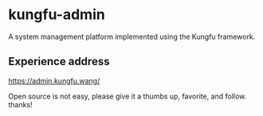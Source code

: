 # kungfu-admin

A system management platform implemented using the Kungfu framework. 

## Experience address
https://admin.kungfu.wang/

Open source is not easy, please give it a thumbs up, favorite, and follow. thanks!